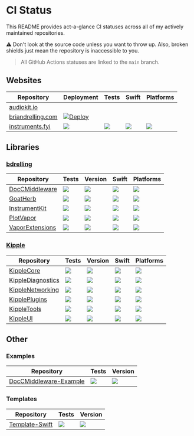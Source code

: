 # CI Status

This README provides act-a-glance CI statuses across all of my actively maintained repositories.

:warning: Don't look at the source code unless you want to throw up. Also, broken shields just mean the repository is inaccessible to you.

> All GitHub Actions statuses are linked to the `main` branch.

## Websites

| Repository | Deployment | Tests | Swift | Platforms |
| ---------- | ---------- | ----- | ----- | --------- |
| [audiokit.io](https://github.com/AudioKit/audiokit.io) | | | | |
| [briandrelling.com](https://github.com/bdrelling/BrianDrelling-Vapor) | [![Deploy](https://github.com/bdrelling/BrianDrelling-Vapor/actions/workflows/deploy_container.yml/badge.svg)](https://github.com/bdrelling/BrianDrelling-Vapor/actions/workflows/deploy_container.yml) | | | |
| [instruments.fyi](https://github.com/bdrelling/instruments.fyi) | [![](https://github.com/bdrelling/instruments.fyi/actions/workflows/deploy_container.yml/badge.svg)](https://github.com/bdrelling/instruments.fyi/actions/workflows/deploy_container.yml) | [![](https://github.com/bdrelling/instruments.fyi/actions/workflows/build.yml/badge.svg)](https://github.com/bdrelling/instruments.fyi/actions/workflows/build.yml) | [![](https://img.shields.io/endpoint?url=https%3A%2F%2Fswiftpackageindex.com%2Fapi%2Fpackages%2Fbdrelling%2Finstruments.fyi%2Fbadge%3Ftype%3Dswift-versions)](https://swiftpackageindex.com/bdrelling/instruments.fyi) |  [![](https://img.shields.io/endpoint?url=https%3A%2F%2Fswiftpackageindex.com%2Fapi%2Fpackages%2Fbdrelling%2Finstruments.fyi%2Fbadge%3Ftype%3Dplatforms)](https://swiftpackageindex.com/bdrelling/instruments.fyi) |

## Libraries

### [bdrelling](https://github.com/bdrelling)

| Repository | Tests | Version | Swift | Platforms |
| ---------- | ----- | ------- | ----- | --------- |
| [DocCMiddleware](https://github.com/bdrelling/DocCMiddleware) | [![](https://github.com/bdrelling/DocCMiddleware/actions/workflows/tests.yml/badge.svg)](https://github.com/bdrelling/DocCMiddleware/actions/workflows/tests.yml) | [![](https://img.shields.io/github/v/tag/bdrelling/DocCMiddleware?color=blue&label=latest)](https://github.com/bdrelling/DocCMiddleware/tags) | [![](https://img.shields.io/endpoint?url=https%3A%2F%2Fswiftpackageindex.com%2Fapi%2Fpackages%2Fbdrelling%2FDocCMiddleware%2Fbadge%3Ftype%3Dswift-versions)](https://swiftpackageindex.com/bdrelling/DocCMiddleware) |  [![](https://img.shields.io/endpoint?url=https%3A%2F%2Fswiftpackageindex.com%2Fapi%2Fpackages%2Fbdrelling%2FDocCMiddleware%2Fbadge%3Ftype%3Dplatforms)](https://swiftpackageindex.com/bdrelling/DocCMiddleware) |
| [GoatHerb](https://github.com/bdrelling/GoatHerb) | [![](https://github.com/bdrelling/GoatHerb/actions/workflows/tests.yml/badge.svg)](https://github.com/bdrelling/GoatHerb/actions/workflows/tests.yml) | [![](https://img.shields.io/github/v/tag/bdrelling/GoatHerb?color=blue&label=latest)](https://github.com/bdrelling/GoatHerb/tags) | [![](https://img.shields.io/endpoint?url=https%3A%2F%2Fswiftpackageindex.com%2Fapi%2Fpackages%2Fbdrelling%2FGoatHerb%2Fbadge%3Ftype%3Dswift-versions)](https://swiftpackageindex.com/bdrelling/GoatHerb) |  [![](https://img.shields.io/endpoint?url=https%3A%2F%2Fswiftpackageindex.com%2Fapi%2Fpackages%2Fbdrelling%2FGoatHerb%2Fbadge%3Ftype%3Dplatforms)](https://swiftpackageindex.com/bdrelling/GoatHerb) |
| [InstrumentKit](https://github.com/bdrelling/InstrumentKit) | [![](https://github.com/bdrelling/InstrumentKit/actions/workflows/tests.yml/badge.svg)](https://github.com/bdrelling/InstrumentKit/actions/workflows/tests.yml) | [![](https://img.shields.io/github/v/tag/bdrelling/InstrumentKit?color=blue&label=latest)](https://github.com/bdrelling/InstrumentKit/tags) | [![](https://img.shields.io/endpoint?url=https%3A%2F%2Fswiftpackageindex.com%2Fapi%2Fpackages%2Fbdrelling%2FInstrumentKit%2Fbadge%3Ftype%3Dswift-versions)](https://swiftpackageindex.com/bdrelling/InstrumentKit) |  [![](https://img.shields.io/endpoint?url=https%3A%2F%2Fswiftpackageindex.com%2Fapi%2Fpackages%2Fbdrelling%2FInstrumentKit%2Fbadge%3Ftype%3Dplatforms)](https://swiftpackageindex.com/bdrelling/InstrumentKit) |
| [PlotVapor](https://github.com/bdrelling/PlotVapor) | [![](https://github.com/bdrelling/PlotVapor/actions/workflows/build.yml/badge.svg)](https://github.com/bdrelling/PlotVapor/actions/workflows/build.yml) | [![](https://img.shields.io/github/v/tag/bdrelling/PlotVapor?color=blue&label=latest)](https://github.com/bdrelling/PlotVapor/tags) | [![](https://img.shields.io/endpoint?url=https%3A%2F%2Fswiftpackageindex.com%2Fapi%2Fpackages%2Fbdrelling%2FPlotVapor%2Fbadge%3Ftype%3Dswift-versions)](https://swiftpackageindex.com/bdrelling/PlotVapor) |  [![](https://img.shields.io/endpoint?url=https%3A%2F%2Fswiftpackageindex.com%2Fapi%2Fpackages%2Fbdrelling%2FPlotVapor%2Fbadge%3Ftype%3Dplatforms)](https://swiftpackageindex.com/bdrelling/PlotVapor) |
| [VaporExtensions](https://github.com/bdrelling/VaporExtensions) | [![](https://github.com/bdrelling/VaporExtensions/actions/workflows/build.yml/badge.svg)](https://github.com/bdrelling/VaporExtensions/actions/workflows/build.yml) | [![](https://img.shields.io/github/v/tag/bdrelling/VaporExtensions?color=blue&label=latest)](https://github.com/bdrelling/VaporExtensions/tags) | [![](https://img.shields.io/endpoint?url=https%3A%2F%2Fswiftpackageindex.com%2Fapi%2Fpackages%2Fbdrelling%2FVaporExtensions%2Fbadge%3Ftype%3Dswift-versions)](https://swiftpackageindex.com/bdrelling/VaporExtensions) |  [![](https://img.shields.io/endpoint?url=https%3A%2F%2Fswiftpackageindex.com%2Fapi%2Fpackages%2Fbdrelling%2FVaporExtensions%2Fbadge%3Ftype%3Dplatforms)](https://swiftpackageindex.com/bdrelling/VaporExtensions) |

### [Kipple](https://github.com/swift-kipple)

| Repository | Tests | Version | Swift | Platforms |
| ---------- | ----- | ------- | ----- | --------- |
| [KippleCore](https://github.com/swift-kipple/Core) | [![](https://github.com/swift-kipple/Core/actions/workflows/build.yml/badge.svg)](https://github.com/swift-kipple/Core/actions/workflows/build.yml) | [![](https://img.shields.io/github/v/tag/swift-kipple/Core?color=blue&label=latest)](https://github.com/swift-kipple/Core/tags) | [![](https://img.shields.io/endpoint?url=https%3A%2F%2Fswiftpackageindex.com%2Fapi%2Fpackages%2Fswift-kipple%2FCore%2Fbadge%3Ftype%3Dswift-versions)](https://swiftpackageindex.com/swift-kipple/Core) |  [![](https://img.shields.io/endpoint?url=https%3A%2F%2Fswiftpackageindex.com%2Fapi%2Fpackages%2Fswift-kipple%2FCore%2Fbadge%3Ftype%3Dplatforms)](https://swiftpackageindex.com/swift-kipple/Core) |
| [KippleDiagnostics](https://github.com/swift-kipple/Diagnostics) | [![](https://github.com/swift-kipple/Diagnostics/actions/workflows/tests.yml/badge.svg)](https://github.com/swift-kipple/Diagnostics/actions/workflows/tests.yml) | [![](https://img.shields.io/github/v/tag/swift-kipple/Diagnostics?color=blue&label=latest)](https://github.com/swift-kipple/Diagnostics/tags) | [![](https://img.shields.io/endpoint?url=https%3A%2F%2Fswiftpackageindex.com%2Fapi%2Fpackages%2Fswift-kipple%2FDiagnostics%2Fbadge%3Ftype%3Dswift-versions)](https://swiftpackageindex.com/swift-kipple/Diagnostics) |  [![](https://img.shields.io/endpoint?url=https%3A%2F%2Fswiftpackageindex.com%2Fapi%2Fpackages%2Fswift-kipple%2FDiagnostics%2Fbadge%3Ftype%3Dplatforms)](https://swiftpackageindex.com/swift-kipple/Diagnostics) |
| [KippleNetworking](https://github.com/swift-kipple/Networking) | [![](https://github.com/swift-kipple/Networking/actions/workflows/tests.yml/badge.svg)](https://github.com/swift-kipple/Networking/actions/workflows/tests.yml) | [![](https://img.shields.io/github/v/tag/swift-kipple/Networking?color=blue&label=latest)](https://github.com/swift-kipple/Networking/tags) | [![](https://img.shields.io/endpoint?url=https%3A%2F%2Fswiftpackageindex.com%2Fapi%2Fpackages%2Fswift-kipple%2FNetworking%2Fbadge%3Ftype%3Dswift-versions)](https://swiftpackageindex.com/swift-kipple/Networking) |  [![](https://img.shields.io/endpoint?url=https%3A%2F%2Fswiftpackageindex.com%2Fapi%2Fpackages%2Fswift-kipple%2FNetworking%2Fbadge%3Ftype%3Dplatforms)](https://swiftpackageindex.com/swift-kipple/Networking) |
| [KipplePlugins](https://github.com/swift-kipple/Plugins) | [![](https://github.com/swift-kipple/Plugins/actions/workflows/build.yml/badge.svg)](https://github.com/swift-kipple/Plugins/actions/workflows/build.yml) | [![](https://img.shields.io/github/v/tag/swift-kipple/Plugins?color=blue&label=latest)](https://github.com/swift-kipple/Plugins/tags) | [![](https://img.shields.io/endpoint?url=https%3A%2F%2Fswiftpackageindex.com%2Fapi%2Fpackages%2Fswift-kipple%2FPlugins%2Fbadge%3Ftype%3Dswift-versions)](https://swiftpackageindex.com/swift-kipple/Plugins) |  [![](https://img.shields.io/endpoint?url=https%3A%2F%2Fswiftpackageindex.com%2Fapi%2Fpackages%2Fswift-kipple%2FPlugins%2Fbadge%3Ftype%3Dplatforms)](https://swiftpackageindex.com/swift-kipple/Plugins) |
| [KippleTools](https://github.com/swift-kipple/Tools) | [![](https://github.com/swift-kipple/Tools/actions/workflows/tests.yml/badge.svg)](https://github.com/swift-kipple/Tools/actions/workflows/tests.yml) | [![](https://img.shields.io/github/v/tag/swift-kipple/Tools?color=blue&label=latest)](https://github.com/swift-kipple/Tools/tags) | [![](https://img.shields.io/endpoint?url=https%3A%2F%2Fswiftpackageindex.com%2Fapi%2Fpackages%2Fswift-kipple%2FTools%2Fbadge%3Ftype%3Dswift-versions)](https://swiftpackageindex.com/swift-kipple/Tools) |  [![](https://img.shields.io/endpoint?url=https%3A%2F%2Fswiftpackageindex.com%2Fapi%2Fpackages%2Fswift-kipple%2FTools%2Fbadge%3Ftype%3Dplatforms)](https://swiftpackageindex.com/swift-kipple/Tools) |
| [KippleUI](https://github.com/swift-kipple/UI) | [![](https://github.com/swift-kipple/UI/actions/workflows/build.yml/badge.svg)](https://github.com/swift-kipple/UI/actions/workflows/build.yml) | [![](https://img.shields.io/github/v/tag/swift-kipple/UI?color=blue&label=latest)](https://github.com/swift-kipple/UI/tags) | [![](https://img.shields.io/endpoint?url=https%3A%2F%2Fswiftpackageindex.com%2Fapi%2Fpackages%2Fswift-kipple%2FUI%2Fbadge%3Ftype%3Dswift-versions)](https://swiftpackageindex.com/swift-kipple/UI) |  [![](https://img.shields.io/endpoint?url=https%3A%2F%2Fswiftpackageindex.com%2Fapi%2Fpackages%2Fswift-kipple%2FUI%2Fbadge%3Ftype%3Dplatforms)](https://swiftpackageindex.com/swift-kipple/UI) |

## Other

### Examples

| Repository | Tests | Version |
| ---------- | ----- | ------- |
| [DocCMiddleware-Example](https://github.com/bdrelling/DocCMiddleware-Example) | [![](https://github.com/bdrelling/DocCMiddleware-Example/actions/workflows/build.yml/badge.svg)](https://github.com/bdrelling/DocCMiddleware-Example/actions/workflows/build.yml) | [![](https://img.shields.io/github/v/tag/bdrelling/DocCMiddleware-Example?color=blue&label=latest)](https://github.com/bdrelling/DocCMiddleware-Example/tags) |

### Templates

| Repository | Tests | Version |
| ---------- | ----- | ------- |
| [Template-Swift](https://github.com/bdrelling/Template-Swift) | [![](https://github.com/bdrelling/Template-Swift/actions/workflows/tests.yml/badge.svg)](https://github.com/bdrelling/Template-Swift/actions/workflows/tests.yml) | [![](https://img.shields.io/github/v/tag/bdrelling/Template-Swift?color=blue&label=latest)](https://github.com/bdrelling/Template-Swift/tags) |
